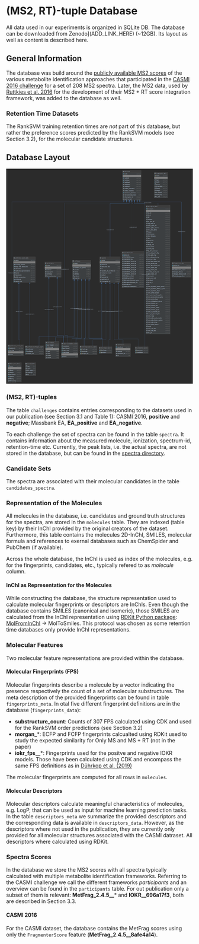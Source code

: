 # (MS2, RT)-tuple Database

All data used in our experiments is organized in SQLite DB. The database can be
downloaded from Zenodo](ADD_LINK_HERE) (~12GB). Its layout as well as content is
described here.   

## General Information

The database was build around the [publicly available MS2 scores](https://sourceforge.net/p/casmi/web/HEAD/tree/web/2016/contest/submissions/)
of the various metabolite identification approaches that participated in the
[CASMI 2016 challenge](http://www.casmi-contest.org/2016/index.shtml) for a set
of 208 MS2 spectra. Later, the MS2 data, used by
[Ruttkies et al. 2016](https://jcheminf.biomedcentral.com/articles/10.1186/s13321-016-0115-9)
for the development of their MS2 + RT score integration framework, was added to
 the database as well.

### Retention Time Datasets

The RankSVM training retention times are _not_ part of this database, but rather
the preference scores predicted by the RankSVM models (see Section 3.2), for the
molecular candidate structures.

## Database Layout

![database_layout](/data/db_layout.png)

### (MS2, RT)-tuples

The table ```challenges``` contains entries corresponding to the datasets used
in our publication (see Section 3.1 and Table 1): CASMI 2016, **positive** and
**negative**; Massbank EA, **EA_positive** and **EA_negative**.

To each challenge the set of spectra can be found in the table ```spectra```. It
contains information about the measured molecule, ionization, spectrum-id,
retention-time etc. Currently, the peak lists, i.e. the actual spectra,
are not stored in the database, but can be found in the [spectra directory](/data/spectra/).

### Candidate Sets

The spectra are associated with their molecular candidates in the table
```candidates_spectra```.

### Representation of the Molecules

All molecules in the database, i.e. candidates and ground truth structures for
the spectra, are stored in the ```molecules``` table. They are indexed (table key) by their
InChI provided by the original creators of the dataset. Furthermore, this table
contains the molecules 2D-InChI, SMILES, molecular formula and references to
exernal databases such as ChemSpider and PubChem (if available).

Across the whole database, the InChI is used as index of the molecules, e.g. for
the fingerprints, candidates, etc., typically refered to as *molecule* column.

#### InChI as Representation for the Molecules

While constructing the database, the structure representation used to calculate
molecular fingerprints or descriptors are InChIs. Even though the database
contains SMILES (canonical and isomeric), those SMILES are calculated from the
InChI representation using [RDKit Python package](http://rdkit.org/docs/api-docs.html):
[MolFromInChI](http://rdkit.org/docs/source/rdkit.Chem.inchi.html#rdkit.Chem.inchi.MolFromInchi)
-> MolToSmiles. This protocol was chosen as some retention time databases only
provide InChI representations.

### Molecular Features

Two molecular feature representations are provided within the database.

#### Molecular Fingerprints (FPS)

Molecular fingerprints describe a molecule by a vector indicating the presence
respectively the count of a set of molecular substructures. The meta description
of the provided fingerprints can be found in table ```fingerprints_meta```. In
 otal five different fingerprint definitions are in the database (```fingerprints_data```):
- **substructure_count**: Counts of 307 FPS calculated using CDK and
  used for the RankSVM order predictions (see Section 3.2)
- **morgan_***: ECFP and FCFP fingerprints calcualted using RDKit used to study
  the expected similarity for Only MS and MS + RT (not in the paper)
- **iokr_fps__***: Fingerprints used for the positve and negative IOKR models.
  Those have been calculated using CDK and encompass the same FPS definitions as
  in [Dührkop et al. (2019)](https://www.nature.com/articles/s41592-019-0344-8)

The molecular fingerprints are computed for all rows in ```molecules```.

#### Molecular Descriptors

Molecular descriptors calculate meaningful characteristics of molecules, e.g.
LogP, that can be used as input for machine learning prediction tasks. In the
table ```descriptors_meta``` we summarize the provided descriptors and the
corresponding data is available in ```descriptors_data```. However, as the
descriptors where not used in the publication, they are currently only provided
for all molecular structures associated with the CASMI datraset. All descriptors
where calculated using RDKit.

### Spectra Scores

In the database we store the MS2 scores with all spectra typically calculated
with multiple metabolite identification frameworks. Referring to the CASMI
challenge we call the different frameworks *participants* and an overview can
be found in the ```participants``` table. For out publication only a subset of
them is relevant: **MetFrag_2.4.5__*** and **IOKR__696a17f3**, both are described
in Section 3.3.

#### CASMI 2016

For the CASMI dataset, the database contains the MetFrag scores using only
the ```FragmenterScore``` feature (**MetFrag_2.4.5__8afe4a14**). 
